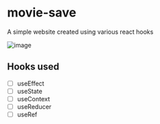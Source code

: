 # movie-save
A simple website created using various react hooks

![image](https://user-images.githubusercontent.com/56472120/148684082-25629b42-badd-4036-858d-a240e330fe48.png)


## Hooks used

- [ ] useEffect
- [ ] useState
- [ ] useContext
- [ ] useReducer
- [ ] useRef
